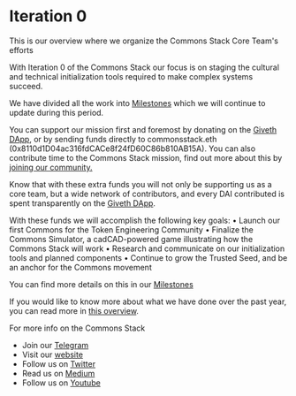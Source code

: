 # Iteration 0
This is our overview where we organize the Commons Stack Core Team's efforts

With Iteration 0 of the Commons Stack our focus is on staging the cultural and technical initialization tools required to make complex systems succeed. 

We have divided all the work into [Milestones](https://github.com/commons-stack/iteration0/milestones?direction=asc&sort=title&state=open) which we will continue to update during this period. 

You can support our mission first and foremost by donating on the [Giveth DApp](https://beta.giveth.io/campaigns/5d110631994eac53adc8f21e/donate), or by sending funds directly to commonsstack.eth (0x8110d1D04ac316fdCACe8f24fD60C86b810AB15A). You can also contribute time to the Commons Stack mission, find out more about this by [joining our community.](http://commonsstack.org/community)

Know that with these extra funds you will not only be supporting us as a core team, but a wide network of contributors, and every DAI contributed is spent transparently on the [Giveth DApp](https://beta.giveth.io/campaigns/5d110631994eac53adc8f21e).

With these funds we will accomplish the following key goals: 
•	Launch our first Commons for the Token Engineering Community
•	Finalize the Commons Simulator, a cadCAD-powered game illustrating how the Commons Stack will work
•	Research and communicate on our initialization tools and planned components 
•	Continue to grow the Trusted Seed, and be an anchor for the Commons movement 

You can find more details on this in our [Milestones](https://github.com/commons-stack/iteration0/milestones?direction=asc&sort=title&state=open)


If you would like to know more about what we have done over the past year, you can read more in [this overview](https://medium.com/commonsstack/celebrating-progress-one-year-into-the-commons-stack-journey-871d08e5f3b4). 

For more info on the Commons Stack 
- Join our [Telegram](http://t.me/CommonsStack)
- Visit our [website](http://commonsstack.org)
- Follow us on [Twitter](http://twitter.com/commonsstack) 
- Read us on [Medium](http://medium.com/commonsstack)
- Follow us on [Youtube](http://youtube.com/commonsstack)


